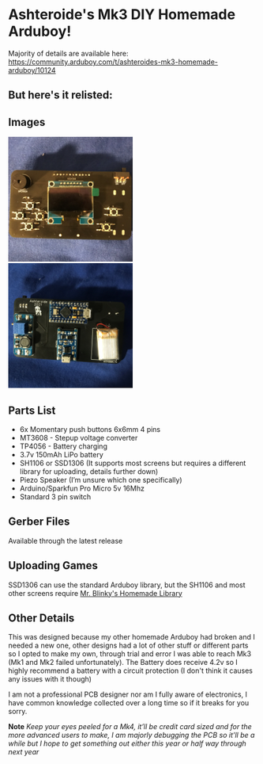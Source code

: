 # Ashteroide's Mk3 DIY Homemade Arduboy!
Majority of details are available here: https://community.arduboy.com/t/ashteroides-mk3-homemade-arduboy/10124

<h2>But here's it relisted:</h2>

<h2>Images</h2>

<img src="Images/FrontView.jpg" width=50% height=50%>
<img src="Images/BackView.jpg" width=50% height=50%>

<h2>Parts List</h2>

* 6x Momentary push buttons 6x6mm 4 pins
* MT3608 - Stepup voltage converter
* TP4056 - Battery charging
* 3.7v 150mAh LiPo battery
* SH1106 or SSD1306 (It supports most screens but requires a different library for uploading, details further down)
* Piezo Speaker (I’m unsure which one specifically)
* Arduino/Sparkfun Pro Micro 5v 16Mhz
* Standard 3 pin switch

<h2>Gerber Files</h2>
Available through the latest release

<h2>Uploading Games</h2>

SSD1306 can use the standard Arduboy library, but the SH1106 and most other screens require [Mr. Blinky's Homemade Library](https://github.com/MrBlinky/Arduboy-homemade-package)

<h2>Other Details</h2>

This was designed because my other homemade Arduboy had broken and I needed a new one, other designs had a lot of other stuff or different parts so I opted to make my own, through trial and error I was able to reach Mk3 (Mk1 and Mk2 failed unfortunately). The Battery does receive 4.2v so I highly recommend a battery with a circuit protection (I don't think it causes any issues with it though)

I am not a professional PCB designer nor am I fully aware of electronics, I have common knowledge collected over a long time so if it breaks for you sorry.

**Note** *Keep your eyes peeled for a Mk4, it’ll be credit card sized and for the more advanced users to make, I am majorly debugging the PCB so it’ll be a while but I hope to get something out either this year or half way through next year*
